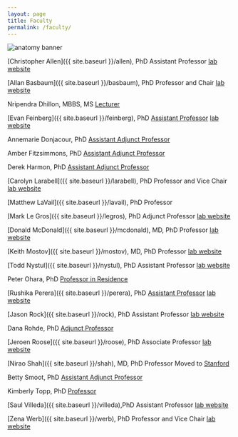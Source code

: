 ```yaml
---
layout: page
title: Faculty
permalink: /faculty/
---
```


![anatomy banner](../img/banner.jpg)

[Christopher Allen]({{ site.baseurl }}/allen), PhD Assistant Professor	[lab website](http://sabre.ucsf.edu/faculty/christopher_allen.html)

[Allan Basbaum]({{ site.baseurl }}/basbaum), PhD 	Professor and Chair   [lab website](http://basbaumlab.ucsf.edu)

Nripendra Dhillon, MBBS, MS [Lecturer](https://directory.ucsf.edu/?q=Nripendra+Dhillon)

[Evan Feinberg]({{ site.baseurl }}/feinberg), PhD [Assistant Professor](https://directory.ucsf.edu/people/search/id/112949) [lab website](http://www.evanfeinberglab.com/)

Annemarie Donjacour, PhD	[Assistant Adjunct Professor](https://directory.ucsf.edu/?q=Annemarie+Donjacour)

Amber Fitzsimmons, PhD  [Assistant Adjunct Professor](https://directory.ucsf.edu/?q=Amber+Fitzsimmons)

Derek Harmon, PhD [Assistant Adjunct Professor](https://directory.ucsf.edu/people/search/id/113046)	  

[Carolyn Larabell]({{ site.baseurl }}/larabell), PhD 	Professor and Vice Chair	[lab website](http://ncxt.lbl.gov/)  

[Matthew LaVail]({{ site.baseurl }}/lavail), PhD 	Professor	  

[Mark Le Gros]({{ site.baseurl }}/legros), PhD	Adjunct Professor	[lab website](http://ncxt.lbl.gov/)

[Donald McDonald]({{ site.baseurl }}/mcdonald), MD, PhD 	Professor	[lab website](http://mcdonald.ucsf.edu/)  

[Keith Mostov]({{ site.baseurl }}/mostov), MD, PhD 	Professor	[lab website](http://mostovlab.ucsf.edu)  

[Todd Nystul]({{ site.baseurl }}/nystul), PhD 	Assistant Professor		[lab website](http://nystullab.ucsf.edu/)

Peter Ohara, PhD	[Professor in Residence](https://directory.ucsf.edu/?q=peter+ohara)

[Rushika Perera]({{ site.baseurl }}/perera), PhD [Assistant Professor](https://directory.ucsf.edu/?q=Rushika+Perera) [lab website](http://www.rushikapereralab.com/)

[Jason Rock]({{ site.baseurl }}/rock), PhD 	Assistant Professor	   [lab website](http://rocklab.ucsf.edu/)

Dana Rohde, PhD	 [Adjunct Professor](https://directory.ucsf.edu/?q=Dana+Rohde)   

[Jeroen Roose]({{ site.baseurl }}/roose), PhD 	Associate Professor		[lab website](http://rooselab.ucsf.edu)  

[Nirao Shah]({{ site.baseurl }}/shah), MD, PhD 	 Professor 	Moved to [Stanford](http://www.stanford.edu/) 

Betty Smoot, PhD	[Assistant Adjunct Professor](https://directory.ucsf.edu/?q=betty+smoot)

Kimberly Topp, PhD	[Professor](https://directory.ucsf.edu/?q=Kimberly+Topp)  

[Saul Villeda]({{ site.baseurl }}/villeda),PhD	Assistant Professor 	[lab website](http://villedalab.ucsf.edu/)

[Zena Werb]({{ site.baseurl }}/werb), PhD 	Professor and Vice Chair	[lab website](http://werblab.ucsf.edu)	 

